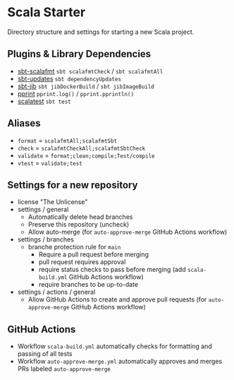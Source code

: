 # Scala Starter

Directory structure and settings for starting a new Scala project.

## Plugins & Library Dependencies
* [sbt-scalafmt](https://github.com/scalameta/sbt-scalafmt) `sbt scalafmtCheck` / `sbt scalafmtAll`
* [sbt-updates](https://github.com/rtimush/sbt-updates) `sbt dependencyUpdates`
* [sbt-jib](https://github.com/sbt-jib/sbt-jib) `sbt jibDockerBuild` / `sbt jibImageBuild`
* [pprint](https://github.com/com-lihaoyi/PPrint) `pprint.log()` / `pprint.pprintln()`
* [scalatest](https://github.com/scalatest/scalatest) `sbt test`

## Aliases
* `format` = `scalafmtAll;scalafmtSbt`
* `check` = `scalafmtCheckAll;scalafmtSbtCheck`
* `validate` = `format;clean;compile;Test/compile`
* `vtest` = `validate;test`

## Settings for a new repository
* license "The Unlicense"
* settings / general
  * Automatically delete head branches
  * Preserve this repository (uncheck)
  * Allow auto-merge (for `auto-approve-merge` GitHub Actions workflow)
* settings / branches
  * branche protection rule for `main`
    * Require a pull request before merging
    * pull request requires approval
    * require status checks to pass before merging (add `scala-build.yml` GitHub Actions workflow)
    * require branches to be up-to-date
* settings / actions / general
  * Allow GitHub Actions to create and approve pull requests (for `auto-approve-merge` GitHub Actions workflow)

## GitHub Actions
* Workflow `scala-build.yml` automatically checks for formatting and passing of all tests
* Workflow `auto-approve-merge.yml` automatically approves and merges PRs labeled `auto-approve-merge`
